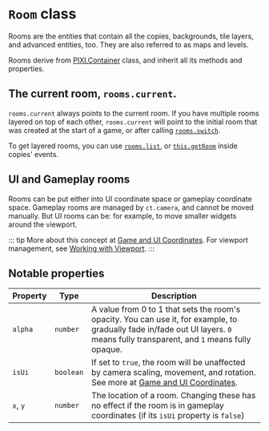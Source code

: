 # `Room` class

Rooms are the entities that contain all the copies, backgrounds, tile layers, and advanced entities, too. They are also referred to as maps and levels.

Rooms derive from [PIXI.Container](https://pixijs.download/release/docs/PIXI.Container.html) class, and inherit all its methods and properties.

## The current room, `rooms.current`.

`rooms.current` always points to the current room. If you have multiple rooms layered on top of each other, `rooms.current` will point to the initial room that was created at the start of a game, or after calling [`rooms.switch`](rooms.html#rooms-switch-newroomname).

To get layered rooms, you can use [`rooms.list`](rooms.html#rooms-list-roomname), or [`this.getRoom`](Copy.html#copy-getroom) inside copies' events.

## UI and Gameplay rooms

Rooms can be put either into UI coordinate space or gameplay coordinate space. Gameplay rooms are managed by `ct.camera`, and cannot be moved manually. But UI rooms can be: for example, to move smaller widgets around the viewport.

::: tip
More about this concept at [Game and UI Coordinates](tips-n-tricks/game-and-ui-coordinates.html). For viewport management, see [Working with Viewport](tips-n-tricks/viewport-management.html).
:::

## Notable properties

|Property | Type | Description|
|-|-|-|
|`alpha` | `number` | A value from 0 to 1 that sets the room's opacity. You can use it, for example, to gradually fade in/fade out UI layers. `0` means fully transparent, and `1` means fully opaque.|
|`isUi` | `boolean` | If set to `true`, the room will be unaffected by camera scaling, movement, and rotation. See more at [Game and UI Coordinates](tips-n-tricks/game-and-ui-coordinates.html).|
|`x`, `y` | `number` | The location of a room. Changing these has no effect if the room is in gameplay coordinates (if its `isUi` property is `false`)|
